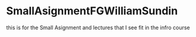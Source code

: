 # SmallAsignmentFGWilliamSundin
this is for the Small Asignment and lectures that I see fit in the infro course

